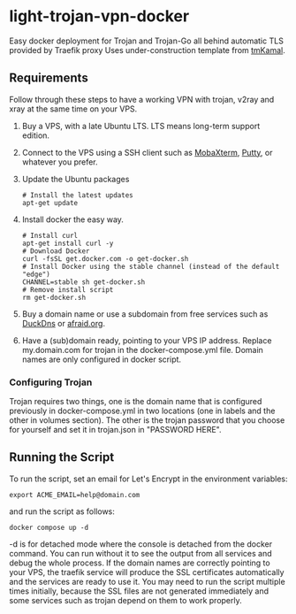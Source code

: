 # light-trojan-vpn-docker

Easy docker deployment for Trojan and Trojan-Go all behind automatic TLS provided by Traefik proxy
Uses under-construction template from [tmKamal](https://github.com/tmKamal/under-construction-template).

## Requirements

Follow through these steps to have a working VPN with trojan, v2ray and xray at the same time on your VPS.

1. Buy a VPS, with a late Ubuntu LTS. LTS means long-term support edition.

2. Connect to the VPS using a SSH client such as [MobaXterm](https://mobaxterm.mobatek.net), [Putty](https://www.putty.org/), or whatever you prefer.

3. Update the Ubuntu packages

   ```shell
   # Install the latest updates
   apt-get update
   ```

4. Install docker the easy way.

   ```shell
   # Install curl
   apt-get install curl -y
   # Download Docker
   curl -fsSL get.docker.com -o get-docker.sh
   # Install Docker using the stable channel (instead of the default "edge")
   CHANNEL=stable sh get-docker.sh
   # Remove install script
   rm get-docker.sh
   ```

5. Buy a domain name or use a subdomain from free services such as [DuckDns](www.duckdns.org) or [afraid.org](https://freedns.afraid.org/). 

6. Have a (sub)domain ready, pointing to your VPS IP address. Replace my.domain.com for trojan in the docker-compose.yml file. Domain names are only configured in docker script.

### Configuring Trojan

Trojan requires two things, one is the domain name that is configured previously in docker-compose.yml in two locations (one in labels and the other in volumes section). The other is the trojan password that you choose for yourself and set it in trojan.json in "PASSWORD HERE".

## Running the Script

To run the script, set an email for Let's Encrypt in the environment variables:

```shell
export ACME_EMAIL=help@domain.com
```

and run the script as follows:

```shell
docker compose up -d
```

-d is for detached mode where the console is detached from the docker command. You can run without it to see the output from all services and debug the whole process. If the domain names are correctly pointing to your VPS, the traefik service will produce the SSL certificates automatically and the services are ready to use it. You may need to run the script multiple times initially, because the SSL files are not generated immediately and some services such as trojan depend on them to work properly.
